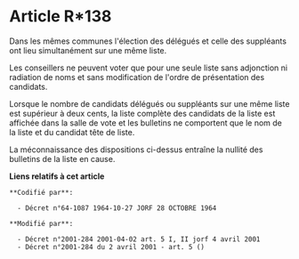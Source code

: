 # Article R*138

Dans les mêmes communes l'élection des délégués et celle des suppléants ont lieu simultanément sur une même liste.

Les conseillers ne peuvent voter que pour une seule liste sans adjonction ni radiation de noms et sans modification de
l'ordre de présentation des candidats.

Lorsque le nombre de candidats délégués ou suppléants sur une même liste est supérieur à deux cents, la liste complète des
candidats de la liste est affichée dans la salle de vote et les bulletins ne comportent que le nom de la liste et du candidat
tête de liste.

La méconnaissance des dispositions ci-dessus entraîne la nullité des bulletins de la liste en cause.

**Liens relatifs à cet article**

	**Codifié par**:

	  - Décret n°64-1087 1964-10-27 JORF 28 OCTOBRE 1964

	**Modifié par**:

	  - Décret n°2001-284 2001-04-02 art. 5 I, II jorf 4 avril 2001
	  - Décret n°2001-284 du 2 avril 2001 - art. 5 ()
